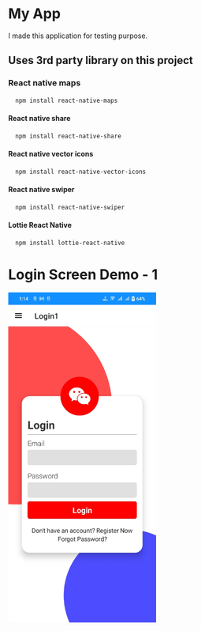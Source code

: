 # My App

I made this application for testing purpose.

## Uses 3rd party library on this project

### React native maps

```bash
  npm install react-native-maps
```

#### React native share

```bash
  npm install react-native-share
```

#### React native vector icons

```bash
  npm install react-native-vector-icons
```

#### React native swiper

```bash
  npm install react-native-swiper
```

#### Lottie React Native

```bash
  npm install lottie-react-native
```

# Login Screen Demo - 1

<img src='./src/assets/screenshots/loginScreen1.jpg' alt='Login Screen Demo - 1' width='300'>
